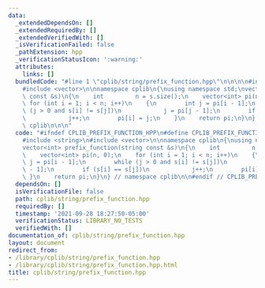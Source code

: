 ```yaml
---
data:
  _extendedDependsOn: []
  _extendedRequiredBy: []
  _extendedVerifiedWith: []
  _isVerificationFailed: false
  _pathExtension: hpp
  _verificationStatusIcon: ':warning:'
  attributes:
    links: []
  bundledCode: "#line 1 \"cplib/string/prefix_function.hpp\"\n\n\n\n#include <string>\n\
    #include <vector>\n\nnamespace cplib\n{\nusing namespace std;\nvector<int> prefix_function(string\
    \ const &s)\n{\n    int         n = s.size();\n    vector<int> pi(n, 0);\n   \
    \ for (int i = 1; i < n; i++)\n    {\n        int j = pi[i - 1];\n        while\
    \ (j > 0 and s[i] != s[j])\n            j = pi[j - 1];\n        if (s[i] == s[j])\n\
    \            j++;\n        pi[i] = j;\n    }\n    return pi;\n}\n} // namespace\
    \ cplib\n\n\n"
  code: "#ifndef CPLIB_PREFIX_FUNCTION_HPP\n#define CPLIB_PREFIX_FUNCTION_HPP\n\n\
    #include <string>\n#include <vector>\n\nnamespace cplib\n{\nusing namespace std;\n\
    vector<int> prefix_function(string const &s)\n{\n    int         n = s.size();\n\
    \    vector<int> pi(n, 0);\n    for (int i = 1; i < n; i++)\n    {\n        int\
    \ j = pi[i - 1];\n        while (j > 0 and s[i] != s[j])\n            j = pi[j\
    \ - 1];\n        if (s[i] == s[j])\n            j++;\n        pi[i] = j;\n   \
    \ }\n    return pi;\n}\n} // namespace cplib\n\n#endif // CPLIB_PREFIX_FUNCTION_HPP\n"
  dependsOn: []
  isVerificationFile: false
  path: cplib/string/prefix_function.hpp
  requiredBy: []
  timestamp: '2021-09-28 18:27:50-05:00'
  verificationStatus: LIBRARY_NO_TESTS
  verifiedWith: []
documentation_of: cplib/string/prefix_function.hpp
layout: document
redirect_from:
- /library/cplib/string/prefix_function.hpp
- /library/cplib/string/prefix_function.hpp.html
title: cplib/string/prefix_function.hpp
---
```

